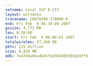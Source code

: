 ```yaml
---
setname: Local ISP B-III
layout: witsdata
tracename: 20070208-170000-0
end: Fri Feb  9 06:30:00 2007
gzsize: 4,772 MB
len: 0:30:00
start: Fri Feb  9 06:00:01 2007
totalwirelen: 57,360 MB
pkts: 115 million
size: 8,428 MB
md5: 7e4704a94adb45f82982003991bb0ff9
---
```

